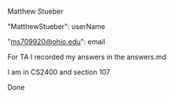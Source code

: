 Matthew Stueber

"MatthewStueber": userName

"ms709920@ohio.edu": email

For TA I recorded my answers in the answers.md

I am in CS2400 and section 107

Done
